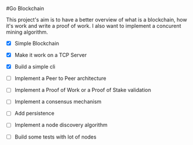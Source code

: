 #Go Blockchain

This project's aim is to have a better overview of what is a blockchain, how it's work and write a proof of work.
I also want to implement a concurent mining algorithm.

   - [x] Simple Blockchain
   - [x] Make it work on a TCP Server
   - [x] Build a simple cli
   - [ ] Implement a Peer to Peer architecture
   - [ ] Implement a Proof of Work or a Proof of Stake validation
   - [ ] Implement a consensus mechanism
   - [ ] Add persistence
   - [ ] Implement a node discovery algorithm
   - [ ] Build some tests with lot of nodes
   